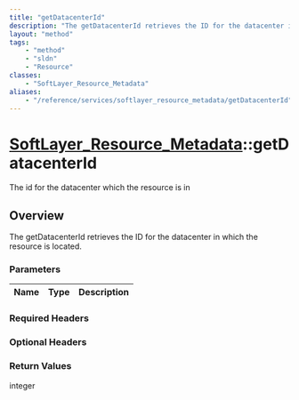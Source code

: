 ```yaml
---
title: "getDatacenterId"
description: "The getDatacenterId retrieves the ID for the datacenter in which the resource is located."
layout: "method"
tags:
    - "method"
    - "sldn"
    - "Resource"
classes:
    - "SoftLayer_Resource_Metadata"
aliases:
    - "/reference/services/softlayer_resource_metadata/getDatacenterId"
---
```

# [SoftLayer_Resource_Metadata](/reference/services/SoftLayer_Resource_Metadata)::getDatacenterId

The id for the datacenter which the resource is in


## Overview 
The getDatacenterId retrieves the ID for the datacenter in which the resource is located.

### Parameters 
|Name | Type | Description |
| --- | --- | --- |


### Required Headers

### Optional Headers

### Return Values
integer

